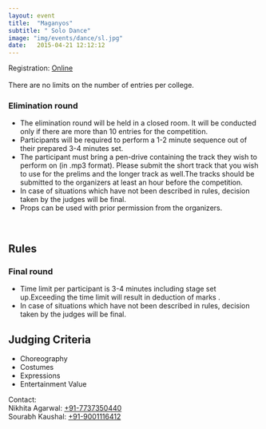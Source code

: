 ```yaml
---
layout: event
title:  "Maganyos"
subtitle: " Solo Dance"
image: "img/events/dance/sl.jpg"
date:   2015-04-21 12:12:12
---
```

<p>Registration: <u>Online</u><br><br>
There are no limits on the number of entries per college.
</p>
<h3>Elimination round</h3>
<ul>
<li>The elimination round will be held in a closed room. It will be conducted only if there are more than 10 entries for the competition. </li>
<li>Participants will be required to perform a 1-2 minute sequence out of their prepared 3-4 minutes set.</li>
<li>The participant must bring a pen-drive containing the track they wish to perform on (in .mp3 format). Please submit the short track that you wish to use for the prelims and the longer track as well.The tracks should be submitted to the organizers at least an hour before the competition.</li>
<li>In case of situations which have not been described in rules, decision taken by the judges will be final.</li>
<li>Props can be used with prior permission from the organizers.</li>
</ul>
<br>
<h2>Rules</h2>
<h3>Final round</h3>
<ul>
<li>Time limit per participant is 3-4 minutes including stage set up.Exceeding the time limit will result in deduction of marks .</li>
<li>In case of situations which have not been described in rules, decision taken by the judges will be final.</li>
</ul>
<h2>Judging Criteria</h2>
<ul>
<li>Choreography</li>
<li>Costumes</li>
<li>Expressions</li>
<li>Entertainment Value</li>
</ul>
Contact:
<br>Nikhita Agarwal: <a class="hot-link" href="tel:+917737350440">+91-7737350440</a>
<br>Sourabh Kaushal: <a class="hot-link" href="tel:+919001116412">+91-9001116412</a>

